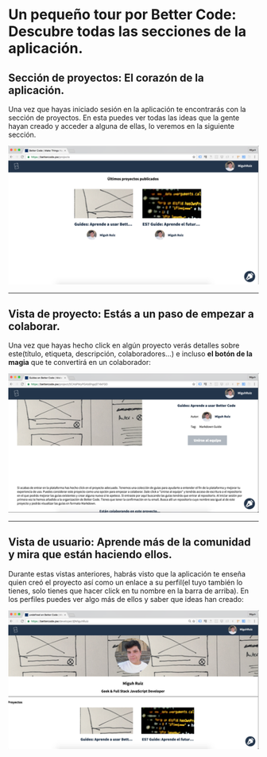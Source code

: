 # Un pequeño tour por Better Code: Descubre todas las secciones de la aplicación.

## Sección de proyectos: El corazón de la aplicación.

Una vez que hayas iniciado sesión en la aplicación te encontrarás con la sección de proyectos. En esta puedes ver todas las ideas que la gente hayan creado y acceder a alguna de ellas, lo veremos en la siguiente sección.

![](../../src/img/1.png)

---

## Vista de proyecto: Estás a un paso de empezar a colaborar.

Una vez que hayas hecho click en algún proyecto verás detalles sobre este(título, etiqueta, descripción, colaboradores...) e incluso **el botón de la magia** que te convertirá en un colaborador:

![](../../src/img/2.png)

---

## Vista de usuario: Aprende más de la comunidad y mira que están haciendo ellos.

Durante estas vistas anteriores, habrás visto que la aplicación te enseña quien creó el proyecto así como un enlace a su perfil(el tuyo también lo tienes, solo tienes que hacer click en tu nombre en la barra de arriba). En los perfiles puedes ver algo más de ellos y saber que ideas han creado:

![](../../src/img/3.png)
